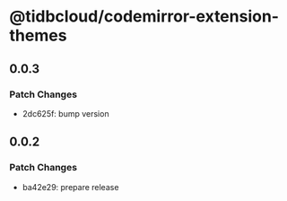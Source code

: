 # @tidbcloud/codemirror-extension-themes

## 0.0.3

### Patch Changes

- 2dc625f: bump version

## 0.0.2

### Patch Changes

- ba42e29: prepare release
